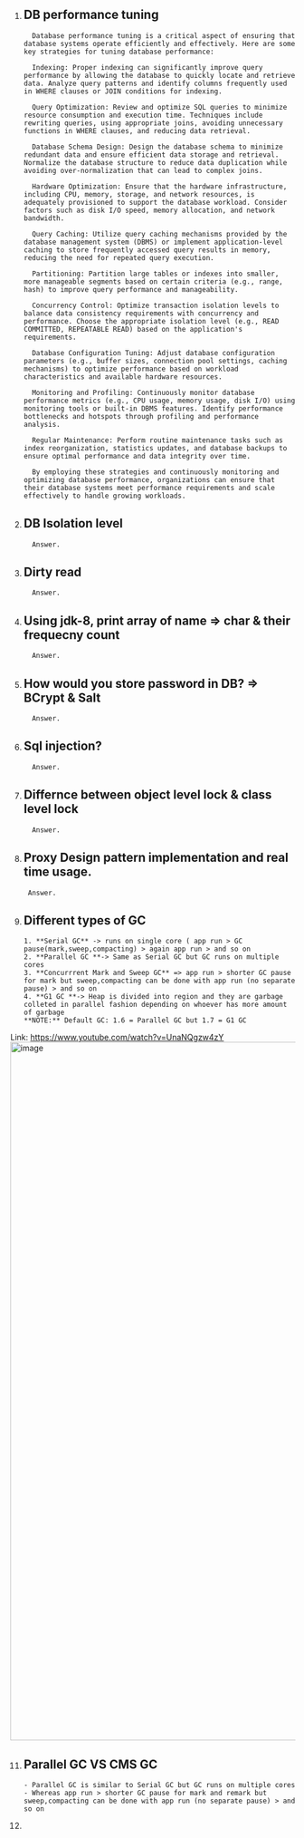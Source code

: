1. DB performance tuning
   -
         Database performance tuning is a critical aspect of ensuring that database systems operate efficiently and effectively. Here are some key strategies for tuning database performance:

         Indexing: Proper indexing can significantly improve query performance by allowing the database to quickly locate and retrieve data. Analyze query patterns and identify columns frequently used in WHERE clauses or JOIN conditions for indexing.
         
         Query Optimization: Review and optimize SQL queries to minimize resource consumption and execution time. Techniques include rewriting queries, using appropriate joins, avoiding unnecessary functions in WHERE clauses, and reducing data retrieval.
         
         Database Schema Design: Design the database schema to minimize redundant data and ensure efficient data storage and retrieval. Normalize the database structure to reduce data duplication while avoiding over-normalization that can lead to complex joins.
         
         Hardware Optimization: Ensure that the hardware infrastructure, including CPU, memory, storage, and network resources, is adequately provisioned to support the database workload. Consider factors such as disk I/O speed, memory allocation, and network bandwidth.
         
         Query Caching: Utilize query caching mechanisms provided by the database management system (DBMS) or implement application-level caching to store frequently accessed query results in memory, reducing the need for repeated query execution.
         
         Partitioning: Partition large tables or indexes into smaller, more manageable segments based on certain criteria (e.g., range, hash) to improve query performance and manageability.
         
         Concurrency Control: Optimize transaction isolation levels to balance data consistency requirements with concurrency and performance. Choose the appropriate isolation level (e.g., READ COMMITTED, REPEATABLE READ) based on the application's requirements.
         
         Database Configuration Tuning: Adjust database configuration parameters (e.g., buffer sizes, connection pool settings, caching mechanisms) to optimize performance based on workload characteristics and available hardware resources.
         
         Monitoring and Profiling: Continuously monitor database performance metrics (e.g., CPU usage, memory usage, disk I/O) using monitoring tools or built-in DBMS features. Identify performance bottlenecks and hotspots through profiling and performance analysis.
         
         Regular Maintenance: Perform routine maintenance tasks such as index reorganization, statistics updates, and database backups to ensure optimal performance and data integrity over time.
         
         By employing these strategies and continuously monitoring and optimizing database performance, organizations can ensure that their database systems meet performance requirements and scale effectively to handle growing workloads.
   
3. DB Isolation level
   -
         Answer.
   
5. Dirty read
   -
         Answer.

6. Using jdk-8, print array of name => char & their frequecny count
   -
         Answer.
   
7. How would you store password in DB? => BCrypt & Salt
   -
         Answer.

8. Sql injection?
   -
         Answer.

9. Differnce between object level lock & class level lock
   -
         Answer.
   
10. Proxy Design pattern implementation and real time usage.
    -
         Answer.
   
11. Different types of GC
    -
        1. **Serial GC** -> runs on single core ( app run > GC pause(mark,sweep,compacting) > again app run > and so on 
        2. **Parallel GC **-> Same as Serial GC but GC runs on multiple cores 
        3. **Concurrrent Mark and Sweep GC** => app run > shorter GC pause for mark but sweep,compacting can be done with app run (no separate pause) > and so on 
        4. **G1 GC **-> Heap is divided into region and they are garbage colleted in parallel fashion depending on whoever has more amount of garbage
        **NOTE:** Default GC: 1.6 = Parallel GC but 1.7 = G1 GC
 Link: https://www.youtube.com/watch?v=UnaNQgzw4zY
<img width="1233" alt="image" src="https://github.com/abhijitxroy/last-min-prep/assets/161963891/e724436f-e70e-4498-83e1-db6f0c0e9195">

11. Parallel GC VS CMS GC
    -
        - Parallel GC is similar to Serial GC but GC runs on multiple cores
        - Whereas app run > shorter GC pause for mark and remark but sweep,compacting can be done with app run (no separate pause) > and so on 
12. 
